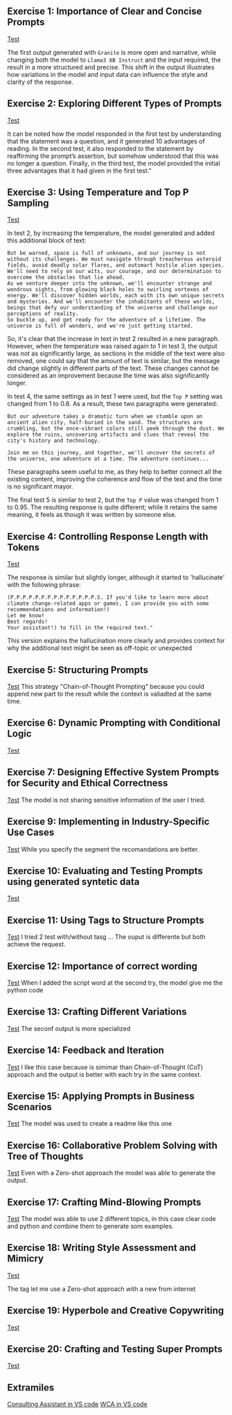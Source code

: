 
## Exercise 1: Importance of Clear and Concise Prompts
[Test](exercises/Exercise1.md)

The first output generated with `Granite` is more open and narrative, while changing both the model to `Llama3 8B Instruct` and the input required, the result in a more structured and precise. This shift in the output illustrates how variations in the model and input data can influence the style and clarity of the response.

## Exercise 2: Exploring Different Types of Prompts
[Test](exercises/Exercise2.md)

It can be noted how the model responded in the first test by understanding that the statement was a question, and it generated 10 advantages of reading. In the second test, it also responded to the statement by reaffirming the prompt’s assertion, but somehow understood that this was no longer a question. Finally, in the third test, the model provided the initial three advantages that it had given in the first test."

## Exercise 3: Using Temperature and Top P Sampling
[Test](exercises/Exercise3.md)

In test 2, by increasing the temperature, the model generated and added this additional block of text:
```
But be warned, space is full of unknowns, and our journey is not without its challenges. We must navigate through treacherous asteroid fields, avoid deadly solar flares, and outsmart hostile alien species. We'll need to rely on our wits, our courage, and our determination to overcome the obstacles that lie ahead.
As we venture deeper into the unknown, we'll encounter strange and wondrous sights, from glowing black holes to swirling vortexes of energy. We'll discover hidden worlds, each with its own unique secrets and mysteries. And we'll encounter the inhabitants of these worlds, beings that defy our understanding of the universe and challenge our perceptions of reality.
So buckle up, and get ready for the adventure of a lifetime. The universe is full of wonders, and we're just getting started.
```

So, it's clear that the increase in text in test 2 resulted in a new paragraph. However, when the temperature was raised again to 1 in test 3, the output was not as significantly large, as sections in the middle of the text were also removed, one could say that the amount of text is similar, but the message did change slightly in different parts of the text. These changes cannot be considered as an improvement because the time was also significantly longer.

In test 4, the same settings as in test 1 were used, but the `Top P` setting was changed from 1 to 0.8. As a result, these two paragraphs were generated:
```
But our adventure takes a dramatic turn when we stumble upon an ancient alien city, half-buried in the sand. The structures are crumbling, but the once-vibrant colors still peek through the dust. We explore the ruins, uncovering artifacts and clues that reveal the city's history and technology.
```
```
Join me on this journey, and together, we'll uncover the secrets of the universe, one adventure at a time. The adventure continues...
```
These paragraphs seem useful to me, as they help to better connect all the existing content, improving the coherence and flow of the text and the time is no significant mayor.

The final test 5 is similar to test 2, but the `Top P` value was changed from 1 to 0.95. The resulting response is quite different; while it retains the same meaning, it feels as though it was written by someone else.

## Exercise 4: Controlling Response Length with Tokens
[Test](exercises/Exercise4.md)

The response is similar but slightly longer, although it started to 'hallucinate' with the following phrase:
```
(P.P.P.P.P.P.P.P.P.P.P.P.P.P.S. If you'd like to learn more about climate change-related apps or games, I can provide you with some recommendations and information!)
Let me know!
Best regards!
Your assistant!) to fill in the required text."
```
This version explains the hallucination more clearly and provides context for why the additional text might be seen as off-topic or unexpected

## Exercise 5: Structuring Prompts
[Test](exercises/Exercise5.md)
This strategy "Chain-of-Thought Prompting" because you could append new part to the result while the context is valiadted at the same time.


## Exercise 6: Dynamic Prompting with Conditional Logic
[Test](exercises/Exercise6.md)


## Exercise 7: Designing Effective System Prompts for Security and Ethical Correctness
[Test](exercises/Exercise7.md)
The model is not sharing sensitive information of the user I tried.

## Exercise 9: Implementing in Industry-Specific Use Cases
[Test](exercises/Exercise9.md)
While you specify the segment the recomandations are better.

## Exercise 10: Evaluating and Testing Prompts using generated syntetic data
[Test](exercises/Exercise10.md)

## Exercise 11: Using Tags to Structure Prompts
[Test](exercises/Exercise11.md)
I tried 2 test with/without tasg ... The ouput is differente but both achieve the request. 

## Exercise 12: Importance of correct wording
[Test](exercises/Exercise12.md)
When I added the script word at the second try, the model give me the python code

## Exercise 13: Crafting Different Variations
[Test](exercises/Exercise13.md)
The seconf output is more specialized

## Exercise 14: Feedback and Iteration
[Test](exercises/Exercise14.md)
I like this case because is simimar than Chain-of-Thought (CoT) approach and the output is better with each try in the same context.

## Exercise 15: Applying Prompts in Business Scenarios
[Test](exercises/Exercise15.md)
The model was used to create a readme like this one

## Exercise 16: Collaborative Problem Solving with Tree of Thoughts
[Test](exercises/Exercise16.md)
Even with a Zero-shot approach the model was able to generate the output.

## Exercise 17: Crafting Mind-Blowing Prompts
[Test](exercises/Exercise17.md)
The model was able to use 2 different topics, in this case clear code and python and combine them to generate som examples.

## Exercise 18: Writing Style Assessment and Mimicry
[Test](exercises/Exercise18.md)

The tag let me use a Zero-shot approach  with a new from internet

## Exercise 19: Hyperbole and Creative Copywriting
[Test](exercises/Exercise19.md)

## Exercise 20: Crafting and Testing Super Prompts
[Test](exercises/Exercise20.md)

## Extramiles
[Consulting Assistant in VS code](integrations/Consulting_Assitant.ipynb)
[WCA in VS code](integrations/Watson_Content_Assitant.ipynb)